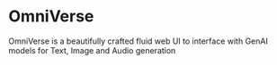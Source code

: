 # OmniVerse
OmniVerse is a beautifully crafted fluid web UI to interface with GenAI models for Text, Image and Audio generation
